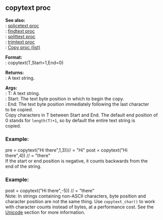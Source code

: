 ## copytext proc    
**See also:**    
:   [splicetext proc](/proc/splicetext)    
:   [findtext proc](/proc/findtext)    
:   [splittext proc](/proc/splittext)    
:   [trimtext proc](/proc/trimtext)    
:   [Copy proc (list)](/list/proc/Copy)    
<!-- -->    
**Format:**    
:   copytext(T,Start=1,End=0)    
<!-- -->    
**Returns:**    
:   A text string.    
<!-- -->    
**Args:**    
:   T: A text string.    
:   Start: The text byte position in which to begin the copy.    
:   End: The text byte position immediately following the last character    
    to be copied.    
Copy characters in T between Start and End. The default end position of    
0 stands for `length(T)+1`, so by default the entire text string is    
copied.    
### Example:    
pre = copytext(\"Hi there\",1,3))// = \"Hi\" post = copytext(\"Hi    
there\",4)) // = \"there\"    
If the start or end position is negative, it counts backwards from the    
end of the string.    
### Example:    
post = copytext(\"Hi there\",-5)) // = \"there\"    
Note: In strings containing non-ASCII characters, byte position and    
character position are not the same thing. Use `copytext_char()` to work    
with character counts instead of bytes, at a performance cost. See the    
[Unicode](/%7Bnotes%7D/Unicode) section for more information.  